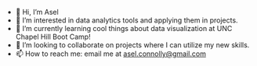 - 👋 Hi, I’m Asel 
- 👀 I’m interested in data analytics tools and applying them in projects.
- 🌱 I’m currently learning cool things about data visualization at UNC Chapel Hill Boot Camp!
- 💞️ I’m looking to collaborate on projects where I can utilize my new skills.
- 📫 How to reach me: email me at asel.connolly@gmail.com

<!---
aselsche/aselsche is a ✨ special ✨ repository because its `README.md` (this file) appears on your GitHub profile.
You can click the Preview link to take a look at your changes.
--->

